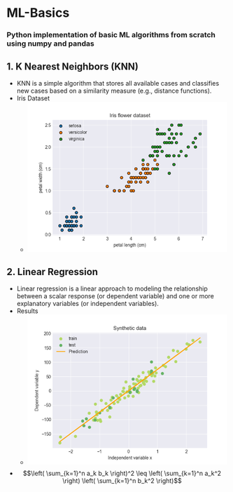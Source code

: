 # ML-Basics
### Python implementation of basic ML algorithms from scratch using numpy and pandas

## 1. K Nearest Neighbors (KNN)
- KNN is a simple algorithm that stores all available cases and classifies new cases based on a similarity measure (e.g., distance functions).
- Iris Dataset
  - ![KNN Dataset](KNN/knn.png)

## 2. Linear Regression
- Linear regression is a linear approach to modeling the relationship between a scalar response (or dependent variable) and one or more explanatory variables (or independent variables).
- Results
  - ![Linear Regression](LinearRegression/linreg.png)
- $$\left( \sum_{k=1}^n a_k b_k \right)^2 \leq \left( \sum_{k=1}^n a_k^2 \right) \left( \sum_{k=1}^n b_k^2 \right)$$
